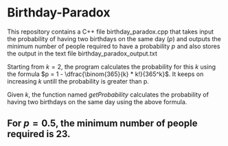# Birthday-Paradox
This repository contains a C++ file birthday_paradox.cpp that takes input the probability of having two birthdays on the same day ($p$) and outputs the minimum number of people required to have a probability $p$ and also stores the output in the text file birthday_paradox_output.txt

Starting from $k = 2$, the program calculates the probability for this $k$ using the formula $p = 1 - \dfrac{\binom{365}{k} * k!}{365^k}$. It keeps on increasing $k$ untill the probability is greater than p.

Given $k$, the function named *getProbability* calculates the probability of having two birthdays on the same day using the above formula.

## For $p = 0.5$, the minimum number of people required is 23.

